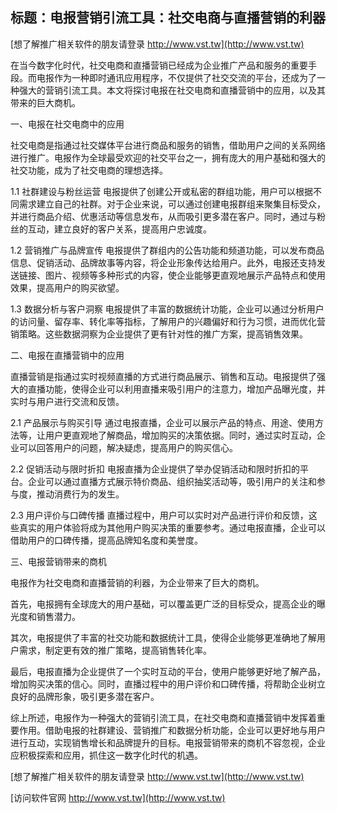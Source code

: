## **标题：电报营销引流工具：社交电商与直播营销的利器**

[想了解推广相关软件的朋友请登录 http://www.vst.tw](http://www.vst.tw)

在当今数字化时代，社交电商和直播营销已经成为企业推广产品和服务的重要手段。而电报作为一种即时通讯应用程序，不仅提供了社交交流的平台，还成为了一种强大的营销引流工具。本文将探讨电报在社交电商和直播营销中的应用，以及其带来的巨大商机。

一、电报在社交电商中的应用

社交电商是指通过社交媒体平台进行商品和服务的销售，借助用户之间的关系网络进行推广。电报作为全球最受欢迎的社交平台之一，拥有庞大的用户基础和强大的社交功能，成为了社交电商的理想选择。

1.1 社群建设与粉丝运营
电报提供了创建公开或私密的群组功能，用户可以根据不同需求建立自己的社群。对于企业来说，可以通过创建电报群组来聚集目标受众，并进行商品介绍、优惠活动等信息发布，从而吸引更多潜在客户。同时，通过与粉丝的互动，建立良好的客户关系，提高用户忠诚度。

1.2 营销推广与品牌宣传
电报提供了群组内的公告功能和频道功能，可以发布商品信息、促销活动、品牌故事等内容，将企业形象传达给用户。此外，电报还支持发送链接、图片、视频等多种形式的内容，使企业能够更直观地展示产品特点和使用效果，提高用户的购买欲望。

1.3 数据分析与客户洞察
电报提供了丰富的数据统计功能，企业可以通过分析用户的访问量、留存率、转化率等指标，了解用户的兴趣偏好和行为习惯，进而优化营销策略。这些数据洞察为企业提供了更有针对性的推广方案，提高销售效果。

二、电报在直播营销中的应用

直播营销是指通过实时视频直播的方式进行商品展示、销售和互动。电报提供了强大的直播功能，使得企业可以利用直播来吸引用户的注意力，增加产品曝光度，并实时与用户进行交流和反馈。

2.1 产品展示与购买引导
通过电报直播，企业可以展示产品的特点、用途、使用方法等，让用户更直观地了解商品，增加购买的决策依据。同时，通过实时互动，企业可以回答用户的问题，解决疑虑，提高用户的购买信心。

2.2 促销活动与限时折扣
电报直播为企业提供了举办促销活动和限时折扣的平台。企业可以通过直播方式展示特价商品、组织抽奖活动等，吸引用户的关注和参与度，推动消费行为的发生。

2.3 用户评价与口碑传播
直播过程中，用户可以实时对产品进行评价和反馈，这些真实的用户体验将成为其他用户购买决策的重要参考。通过电报直播，企业可以借助用户的口碑传播，提高品牌知名度和美誉度。

三、电报营销带来的商机

电报作为社交电商和直播营销的利器，为企业带来了巨大的商机。

首先，电报拥有全球庞大的用户基础，可以覆盖更广泛的目标受众，提高企业的曝光度和销售潜力。

其次，电报提供了丰富的社交功能和数据统计工具，使得企业能够更准确地了解用户需求，制定更有效的推广策略，提高销售转化率。

最后，电报直播为企业提供了一个实时互动的平台，使用户能够更好地了解产品，增加购买决策的信心。同时，直播过程中的用户评价和口碑传播，将帮助企业树立良好的品牌形象，吸引更多潜在客户。

综上所述，电报作为一种强大的营销引流工具，在社交电商和直播营销中发挥着重要作用。借助电报的社群建设、营销推广和数据分析功能，企业可以更好地与用户进行互动，实现销售增长和品牌提升的目标。电报营销带来的商机不容忽视，企业应积极探索和应用，抓住这一数字化时代的机遇。

[想了解推广相关软件的朋友请登录 http://www.vst.tw](http://www.vst.tw)


[访问软件官网 http://www.vst.tw](http://www.vst.tw)
